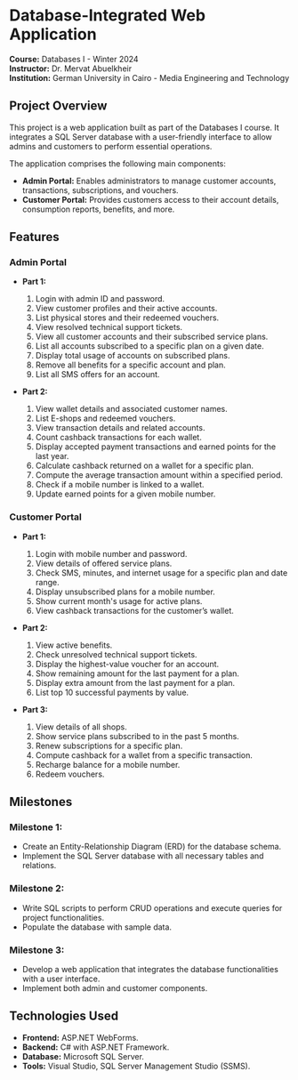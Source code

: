 # Database-Integrated Web Application  
**Course:** Databases I - Winter 2024  
**Instructor:** Dr. Mervat Abuelkheir  
**Institution:** German University in Cairo - Media Engineering and Technology  

## Project Overview  
This project is a web application built as part of the Databases I course. It integrates a SQL Server database with a user-friendly interface to allow admins and customers to perform essential operations.  

The application comprises the following main components:  
- **Admin Portal:** Enables administrators to manage customer accounts, transactions, subscriptions, and vouchers.  
- **Customer Portal:** Provides customers access to their account details, consumption reports, benefits, and more.  

## Features  
### Admin Portal  
- **Part 1:**  
  1. Login with admin ID and password.  
  2. View customer profiles and their active accounts.  
  3. List physical stores and their redeemed vouchers.  
  4. View resolved technical support tickets.  
  5. View all customer accounts and their subscribed service plans.  
  6. List all accounts subscribed to a specific plan on a given date.  
  7. Display total usage of accounts on subscribed plans.  
  8. Remove all benefits for a specific account and plan.  
  9. List all SMS offers for an account.  

- **Part 2:**  
  1. View wallet details and associated customer names.  
  2. List E-shops and redeemed vouchers.  
  3. View transaction details and related accounts.  
  4. Count cashback transactions for each wallet.  
  5. Display accepted payment transactions and earned points for the last year.  
  6. Calculate cashback returned on a wallet for a specific plan.  
  7. Compute the average transaction amount within a specified period.  
  8. Check if a mobile number is linked to a wallet.  
  9. Update earned points for a given mobile number.  

### Customer Portal  
- **Part 1:**  
  1. Login with mobile number and password.  
  2. View details of offered service plans.  
  3. Check SMS, minutes, and internet usage for a specific plan and date range.  
  4. Display unsubscribed plans for a mobile number.  
  5. Show current month's usage for active plans.  
  6. View cashback transactions for the customer’s wallet.  

- **Part 2:**  
  1. View active benefits.  
  2. Check unresolved technical support tickets.  
  3. Display the highest-value voucher for an account.  
  4. Show remaining amount for the last payment for a plan.  
  5. Display extra amount from the last payment for a plan.  
  6. List top 10 successful payments by value.  

- **Part 3:**  
  1. View details of all shops.  
  2. Show service plans subscribed to in the past 5 months.  
  3. Renew subscriptions for a specific plan.  
  4. Compute cashback for a wallet from a specific transaction.  
  5. Recharge balance for a mobile number.  
  6. Redeem vouchers.  

## Milestones  
### **Milestone 1:**  
- Create an Entity-Relationship Diagram (ERD) for the database schema.  
- Implement the SQL Server database with all necessary tables and relations.  

### **Milestone 2:**  
- Write SQL scripts to perform CRUD operations and execute queries for project functionalities.  
- Populate the database with sample data.  

### **Milestone 3:**  
- Develop a web application that integrates the database functionalities with a user interface.  
- Implement both admin and customer components.  

## Technologies Used  
- **Frontend:** ASP.NET WebForms.  
- **Backend:** C# with ASP.NET Framework.  
- **Database:** Microsoft SQL Server.  
- **Tools:** Visual Studio, SQL Server Management Studio (SSMS).  
